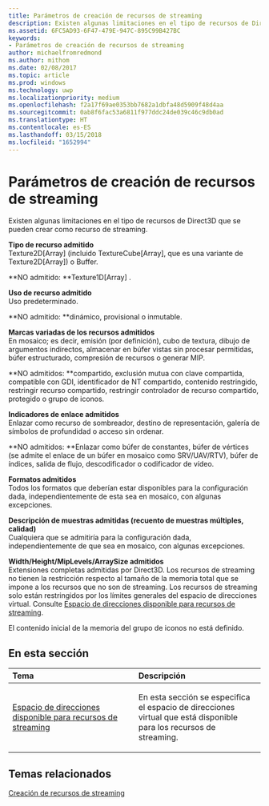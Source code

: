 ```yaml
---
title: Parámetros de creación de recursos de streaming
description: Existen algunas limitaciones en el tipo de recursos de Direct3D que se pueden crear como recurso de streaming.
ms.assetid: 6FC5AD93-6F47-479E-947C-895C99B427BC
keywords:
- Parámetros de creación de recursos de streaming
author: michaelfromredmond
ms.author: mithom
ms.date: 02/08/2017
ms.topic: article
ms.prod: windows
ms.technology: uwp
ms.localizationpriority: medium
ms.openlocfilehash: f2a17f69ae0353bb7682a1dbfa48d5909f48d4aa
ms.sourcegitcommit: 0ab8f6fac53a6811f977ddc24de039c46c9db0ad
ms.translationtype: HT
ms.contentlocale: es-ES
ms.lasthandoff: 03/15/2018
ms.locfileid: "1652994"
---
```

# <a name="streaming-resource-creation-parameters"></a>Parámetros de creación de recursos de streaming


Existen algunas limitaciones en el tipo de recursos de Direct3D que se pueden crear como recurso de streaming.

<span id="Supported-Resource-Type"></span><span id="supported-resource-type"></span><span id="SUPPORTED-RESOURCE-TYPE"></span>**Tipo de recurso admitido**  
Texture2D\[Array\] (incluido TextureCube\[Array\], que es una variante de Texture2D\[Array\]) o Buffer.

**NO admitido:  **Texture1D\[Array\] .

<span id="Supported-Resource-Usage"></span><span id="supported-resource-usage"></span><span id="SUPPORTED-RESOURCE-USAGE"></span>**Uso de recurso admitido**  
Uso predeterminado.

**NO admitido:  **dinámico, provisional o inmutable.

<span id="Supported-Resource-Misc-Flags"></span><span id="supported-resource-misc-flags"></span><span id="SUPPORTED-RESOURCE-MISC-FLAGS"></span>**Marcas variadas de los recursos admitidos**  
En mosaico; es decir, emisión (por definición), cubo de textura, dibujo de argumentos indirectos, almacenar en búfer vistas sin procesar permitidas, búfer estructurado, compresión de recursos o generar MIP.

**NO admitidos:  **compartido, exclusión mutua con clave compartida, compatible con GDI, identificador de NT compartido, contenido restringido, restringir recurso compartido, restringir controlador de recurso compartido, protegido o grupo de iconos.

<span id="Supported-Bind-Flags"></span><span id="supported-bind-flags"></span><span id="SUPPORTED-BIND-FLAGS"></span>**Indicadores de enlace admitidos**  
Enlazar como recurso de sombreador, destino de representación, galería de símbolos de profundidad o acceso sin ordenar.

**NO admitidos:  **Enlazar como búfer de constantes, búfer de vértices (se admite el enlace de un búfer en mosaico como SRV/UAV/RTV), búfer de índices, salida de flujo, descodificador o codificador de vídeo.

<span id="Supported-Formats"></span><span id="supported-formats"></span><span id="SUPPORTED-FORMATS"></span>**Formatos admitidos**  
Todos los formatos que deberían estar disponibles para la configuración dada, independientemente de esta sea en mosaico, con algunas excepciones.

<span id="Supported-Sample-Description--Multisample-count--quality-"></span><span id="supported-sample-description--multisample-count--quality-"></span><span id="SUPPORTED-SAMPLE-DESCRIPTION--MULTISAMPLE-COUNT--QUALITY-"></span>**Descripción de muestras admitidas (recuento de muestras múltiples, calidad)**  
Cualquiera que se admitiría para la configuración dada, independientemente de que sea en mosaico, con algunas excepciones.

<span id="Supported-Width-Height-MipLevels-ArraySize"></span><span id="supported-width-height-miplevels-arraysize"></span><span id="SUPPORTED-WIDTH-HEIGHT-MIPLEVELS-ARRAYSIZE"></span>**Width/Height/MipLevels/ArraySize admitidos**  
Extensiones completas admitidas por Direct3D. Los recursos de streaming no tienen la restricción respecto al tamaño de la memoria total que se impone a los recursos que no son de streaming. Los recursos de streaming solo están restringidos por los límites generales del espacio de direcciones virtual. Consulte [Espacio de direcciones disponible para recursos de streaming](address-space-available-for-streaming-resources.md).

El contenido inicial de la memoria del grupo de iconos no está definido.

## <a name="span-idin-this-sectionspanin-this-section"></a><span id="in-this-section"></span>En esta sección


<table>
<colgroup>
<col width="50%" />
<col width="50%" />
</colgroup>
<thead>
<tr class="header">
<th align="left">Tema</th>
<th align="left">Descripción</th>
</tr>
</thead>
<tbody>
<tr class="odd">
<td align="left"><p><a href="address-space-available-for-streaming-resources.md">Espacio de direcciones disponible para recursos de streaming</a></p></td>
<td align="left"><p>En esta sección se especifica el espacio de direcciones virtual que está disponible para los recursos de streaming.</p></td>
</tr>
</tbody>
</table>

 

## <a name="span-idrelated-topicsspanrelated-topics"></a><span id="related-topics"></span>Temas relacionados


[Creación de recursos de streaming](creating-streaming-resources.md)

 

 




